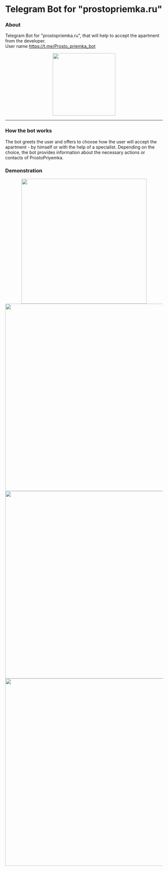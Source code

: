 
# Telegram Bot for "prostopriemka.ru"

### About
Telegram Bot for "prostopriemka.ru", that will help to accept the apartment from the developer.  
User name https://t.me/Prosto_priemka_bot


<div align="center">
  <img src="https://media.giphy.com/media/v1.Y2lkPTc5MGI3NjExdXZ5c2FnaXpqOXY1cTdidGZsZjF6b3duaDBjbXdpMnR0ZG9pamlvMCZlcD12MV9pbnRlcm5hbF9naWZfYnlfaWQmY3Q9Zw/ya4eevXU490Iw/giphy.gif" width="200"/>
</div>

---

### How the bot works
The bot greets the user and offers to choose how the user will accept the apartment - by himself or with the help of a specialist. Depending on the choice, the bot provides information about the necessary actions or contacts of ProstoPriyemka.

### Demonstration
<div align="center">
  <img src="https://i.postimg.cc/Rh2vr8sh/greetings.jpg" width="400"/>
</div>
<div align="center">
  <img src="https://i.postimg.cc/cCCfkK2Z/himself.jpg" width="600"/>
</div>
<div align="center">
  <img src="https://i.postimg.cc/nc0hcRXd/himself2.jpg" width="600"/>
</div>
<div align="center">
  <img src="https://i.postimg.cc/zvG4djqB/specialist.jpg" width="600"/>
</div>



